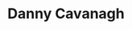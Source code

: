 ---
title: "Danny Cavanagh"
summary: "Guitarist and main songwriter for the UK group Anathema."
image: "danny-cavanagh.jpg"
apple_music_artist_url: "None"
---